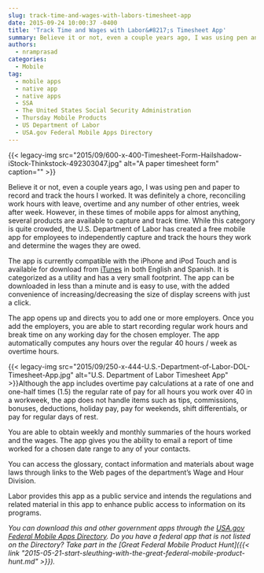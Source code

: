 ```yaml
---
slug: track-time-and-wages-with-labors-timesheet-app
date: 2015-09-24 10:00:37 -0400
title: 'Track Time and Wages with Labor&#8217;s Timesheet App'
summary: Believe it or not, even a couple years ago, I was using pen and paper to record and track the hours I worked. It was definitely a chore, reconciling work hours with leave, overtime and any number of other entries, week after week. However, in these times of mobile apps for almost anything, several products
authors:
  - nramprasad
categories:
  - Mobile
tag:
  - mobile apps
  - native app
  - native apps
  - SSA
  - The United States Social Security Administration
  - Thursday Mobile Products
  - US Department of Labor
  - USA.gov Federal Mobile Apps Directory
---
```


{{< legacy-img src="2015/09/600-x-400-Timesheet-Form-Hailshadow-iStock-Thinkstock-492303047.jpg" alt="A paper timesheet form" caption="" >}} 

Believe it or not, even a couple years ago, I was using pen and paper to record and track the hours I worked. It was definitely a chore, reconciling work hours with leave, overtime and any number of other entries, week after week. However, in these times of mobile apps for almost anything, several products are available to capture and track time. While this category is quite crowded, the U.S. Department of Labor has created a free mobile app for employees to independently capture and track the hours they work and determine the wages they are owed.

The app is currently compatible with the iPhone and iPod Touch and is available for download from [iTunes](https://itunes.apple.com/us/app/dol-timesheet/id433638193?mt=8) in both English and Spanish. It is categorized as a utility and has a very small footprint. The app can be downloaded in less than a minute and is easy to use, with the added convenience of increasing/decreasing the size of display screens with just a click.

The app opens up and directs you to add one or more employers. Once you add the employers, you are able to start recording regular work hours and break time on any working day for the chosen employer. The app automatically computes any hours over the regular 40 hours / week as overtime hours.

{{< legacy-img src="2015/09/250-x-444-U.S.-Department-of-Labor-DOL-Timesheet-App.jpg" alt="U.S. Department of Labor Timesheet App" >}}Although the app includes overtime pay calculations at a rate of one and one-half times (1.5) the regular rate of pay for all hours you work over 40 in a workweek, the app does not handle items such as tips, commissions, bonuses, deductions, holiday pay, pay for weekends, shift differentials, or pay for regular days of rest.

You are able to obtain weekly and monthly summaries of the hours worked and the wages. The app gives you the ability to email a report of time worked for a chosen date range to any of your contacts.

You can access the glossary, contact information and materials about wage laws through links to the Web pages of the department&#8217;s Wage and Hour Division.

Labor provides this app as a public service and intends the regulations and related material in this app to enhance public access to information on its programs.

_You can download this and other government apps through the [USA.gov Federal Mobile Apps Directory](https://www.usa.gov/mobile-apps). Do you have a federal app that is not listed on the Directory? Take part in the [Great Federal Mobile Product Hunt]({{< link "2015-05-21-start-sleuthing-with-the-great-federal-mobile-product-hunt.md" >}})._